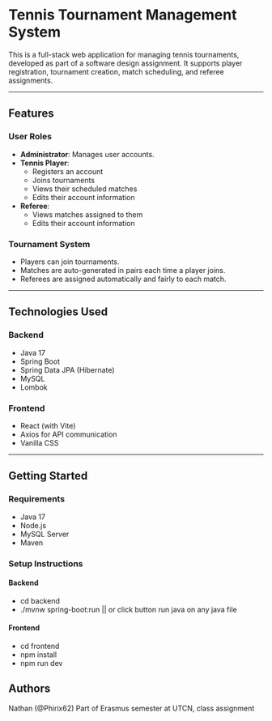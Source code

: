 #  Tennis Tournament Management System

This is a full-stack web application for managing tennis tournaments, developed as part of a software design assignment. It supports player registration, tournament creation, match scheduling, and referee assignments.

---

##  Features

###  User Roles
- **Administrator**: Manages user accounts.
- **Tennis Player**:
  - Registers an account
  - Joins tournaments
  - Views their scheduled matches
  - Edits their account information
- **Referee**:
  - Views matches assigned to them
  - Edits their account information

###  Tournament System
- Players can join tournaments.
- Matches are auto-generated in pairs each time a player joins.
- Referees are assigned automatically and fairly to each match.

---

##  Technologies Used

### Backend
- Java 17
- Spring Boot
- Spring Data JPA (Hibernate)
- MySQL
- Lombok

### Frontend
- React (with Vite)
- Axios for API communication
- Vanilla CSS

---

##  Getting Started

### Requirements
- Java 17
- Node.js
- MySQL Server
- Maven

### Setup Instructions

#### Backend
- cd backend
- ./mvnw spring-boot:run || or click button run java on any java file

#### Frontend
- cd frontend
- npm install
- npm run dev

## Authors
Nathan (@Phirix62)
Part of Erasmus semester at UTCN, class assignment

